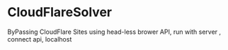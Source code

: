 # CloudFlareSolver
ByPassing CloudFlare Sites using head-less brower API, run with server , connect api, localhost
